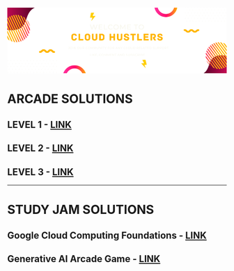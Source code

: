 [![](https://github.com/CloudHustlers/.github/blob/main/profile/assests/CLOUD%20HUSTLERS.png)]()
# ARCADE SOLUTIONS
## LEVEL 1 - [LINK](https://github.com/CloudHustlers/LEVEL_1_SEP)</br>
## LEVEL 2 - [LINK](https://github.com/CloudHustlers/LEVEL-2-SEP)</br>
## LEVEL 3 - [LINK](https://github.com/CloudHustlers/Level-3-GenAI)</br>
____
# STUDY JAM SOLUTIONS
## Google Cloud Computing Foundations - [LINK](https://github.com/CloudHustlers/Google_Cloud_Computing_Foundations)</br>
## Generative AI Arcade Game - [LINK](https://github.com/CloudHustlers/Level-3-GenAI)</br>
